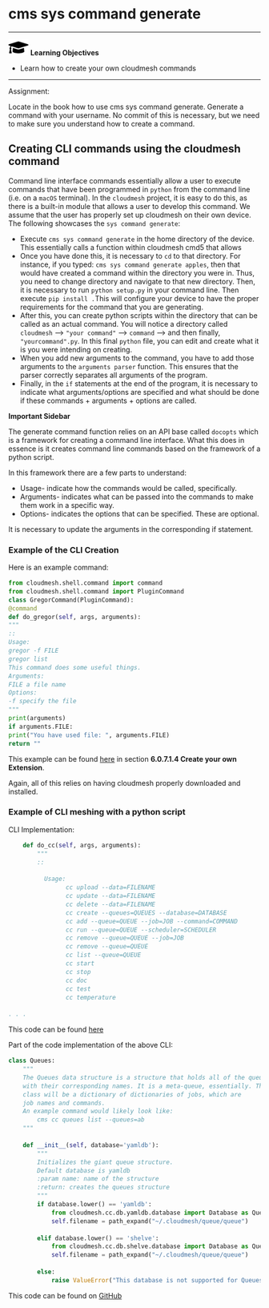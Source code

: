 # cms sys command generate

---

![](images/learning.png) **Learning Objectives**

* Learn how to create your own cloudmesh commands

---

Assignment:

Locate in the book how to use cms sys command generate. Generate a command with your username. No commit of this is necessary, but we need to make 
sure you understand how to create a command.

## Creating CLI commands using the cloudmesh command

Command line interface commands essentially allow a user to execute commands that have been programmed in `python` from the command line (i.e. on a `macOS` terminal). In the `cloudmesh` project, it is easy to do this, as there is a built-in module that allows a user to develop this command. We assume that the user has properly set up cloudmesh on their own device. The following showcases the `sys command generate`:

* Execute `cms sys command generate` in the home directory of the device. This essentially calls a function within cloudmesh cmd5 that allows 
* Once you have done this, it is necessary to `cd` to that directory. For instance, if you typed: `cms sys command generate apples`, then that would have created a command within the directory you were in. Thus, you need to change directory and navigate to that new directory. Then, it is necessary to run `python setup.py` in your command line. Then execute `pip install .`This will configure your device to have the proper requirements for the command that you are generating. 
* After this, you can create python scripts within the directory that can be called as an actual command. You will notice a directory called `cloudmesh` --> `"your command"` --> `command` --> and then finally, `"yourcommand".py`. In this final `python` file, you can edit and create what it is you were intending on creating.
* When you add new arguments to the command, you have to add those arguments to the `arguments parser` function. This ensures that the parser correctly separates all arguments of the program. 
* Finally, in the `if` statements at the end of the program, it is necessary to indicate what arguments/options are specified and what should be done if these commands + arguments + options are called.

**Important Sidebar** 

The generate command function relies on an API base called `docopts` which is a framework for creating a command line interface. What this does in essence is it creates command line commands based on the framework of a python script. 

In this framework there are a few parts to understand:
* Usage- indicate how the commands would be called, specifically. 
* Arguments- indicates what can be passed into the commands to make them work in a specific way. 
* Options- indicates the options that can be specified. These are optional. 

It is necessary to update the arguments in the corresponding if statement. 

### Example of the CLI Creation

Here is an example command:

```python
from cloudmesh.shell.command import command
from cloudmesh.shell.command import PluginCommand
class GregorCommand(PluginCommand):
@command
def do_gregor(self, args, arguments):
"""
::
Usage:
gregor -f FILE
gregor list
This command does some useful things.
Arguments:
FILE a file name
Options:
-f specify the file
"""
print(arguments)
if arguments.FILE:
print("You have used file: ", arguments.FILE)
return ""
```

This example can be found [here](https://cloudmesh-community.github.io/pub/vonLaszewski-python.pdf) in section **6.0.7.1.4 Create your own Extension**. 

Again, all of this relies on having cloudmesh properly downloaded and installed. 

### Example of CLI meshing with a python script


CLI Implementation:

```python
    def do_cc(self, args, arguments):
        """
        ::

          Usage:
                cc upload --data=FILENAME
                cc update --data=FILENAME
                cc delete --data=FILENAME
                cc create --queues=QUEUES --database=DATABASE
                cc add --queue=QUEUE --job=JOB --command=COMMAND
                cc run --queue=QUEUE --scheduler=SCHEDULER
                cc remove --queue=QUEUE --job=JOB
                cc remove --queue=QUEUE
                cc list --queue=QUEUE
                cc start
                cc stop
                cc doc
                cc test
                cc temperature

. . .
```

This code can be found [here](https://github.com/cloudmesh/cloudmesh-cc/blob/main/cloudmesh/cc/command/cc.py)

Part of the code implementation of the above CLI:

```python
class Queues:
    """
    The Queues data structure is a structure that holds all of the queues
    with their corresponding names. It is a meta-queue, essentially. The queues
    class will be a dictionary of dictionaries of jobs, which are
    job names and commands.
    An example command would likely look like:
        cms cc queues list --queues=ab
    """

    def __init__(self, database='yamldb'):
        """
        Initializes the giant queue structure.
        Default database is yamldb
        :param name: name of the structure
        :return: creates the queues structure
        """
        if database.lower() == 'yamldb':
            from cloudmesh.cc.db.yamldb.database import Database as QueueDB
            self.filename = path_expand("~/.cloudmesh/queue/queue")

        elif database.lower() == 'shelve':
            from cloudmesh.cc.db.shelve.database import Database as QueueDB
            self.filename = path_expand("~/.cloudmesh/queue/queue")

        else:
            raise ValueError("This database is not supported for Queues, please fix.")
```

This code can be found on [GitHub](https://github.com/cloudmesh/cloudmesh-cc/blob/main/cloudmesh/cc/queue.py)



